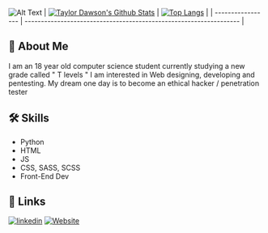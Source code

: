 ![Alt Text](https://cdn.discordapp.com/attachments/887715873396244560/1016908064034652280/ezgif-2-6adc214529.gif)
|   [![Taylor Dawson's Github Stats](https://github-readme-stats.vercel.app/api?username=taylordawson911&show_icons=true&theme=radical)](https://github.com/taylordawson911/github-readme-stats)           |   [![Top Langs](https://github-readme-stats.vercel.app/api/top-langs/?username=taylordawson911&show_icons=true&theme=radical)](https://github.com/taylordawson911/github-readme-stats)                                                           |
| ----------------- | ------------------------------------------------------------------ |



## 🚀 About Me
I am an 18 year old computer science student currently studying a new grade called " T levels " I am interested in Web designing, developing and pentesting. My dream one day is to become an ethical hacker / penetration tester


## 🛠 Skills
- Python
- HTML
- JS
- CSS, SASS, SCSS
- Front-End Dev


## 🔗 Links

[![linkedin](https://img.shields.io/badge/linkedin-0A66C2?style=for-the-badge&logo=linkedin&logoColor=white)](https://www.linkedin.com/in/taylor-dawson-8bb66618b)
[![Website](https://img.shields.io/website?down_color=red&down_message=offline&up_color=blue&up_message=online&url=http%3A%2F%2Fwww.taylordawson.me)](http://taylordawson.me/)

